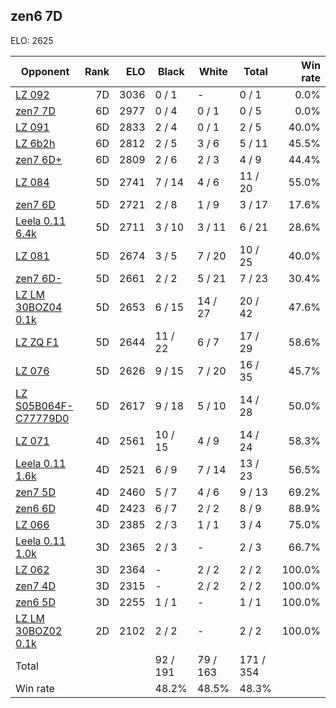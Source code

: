 ## zen6 7D ##

ELO: 2625

Opponent | Rank | ELO | Black | White | Total | Win rate
---------|-----:|----:|-------|-------|-------|-------:
[LZ 092](LZ%20092.md) | 7D | 3036 | 0 / 1 | - | 0 / 1 | 0.0%
[zen7 7D](zen7%207D.md) | 6D | 2977 | 0 / 4 | 0 / 1 | 0 / 5 | 0.0%
[LZ 091](LZ%20091.md) | 6D | 2833 | 2 / 4 | 0 / 1 | 2 / 5 | 40.0%
[LZ 6b2h](LZ%206b2h.md) | 6D | 2812 | 2 / 5 | 3 / 6 | 5 / 11 | 45.5%
[zen7 6D+](zen7%206D+.md) | 6D | 2809 | 2 / 6 | 2 / 3 | 4 / 9 | 44.4%
[LZ 084](LZ%20084.md) | 5D | 2741 | 7 / 14 | 4 / 6 | 11 / 20 | 55.0%
[zen7 6D](zen7%206D.md) | 5D | 2721 | 2 / 8 | 1 / 9 | 3 / 17 | 17.6%
[Leela 0.11 6.4k](Leela%200.11%206.4k.md) | 5D | 2711 | 3 / 10 | 3 / 11 | 6 / 21 | 28.6%
[LZ 081](LZ%20081.md) | 5D | 2674 | 3 / 5 | 7 / 20 | 10 / 25 | 40.0%
[zen7 6D-](zen7%206D-.md) | 5D | 2661 | 2 / 2 | 5 / 21 | 7 / 23 | 30.4%
[LZ LM 30BOZ04 0.1k](LZ%20LM%2030BOZ04%200.1k.md) | 5D | 2653 | 6 / 15 | 14 / 27 | 20 / 42 | 47.6%
[LZ ZQ F1](LZ%20ZQ%20F1.md) | 5D | 2644 | 11 / 22 | 6 / 7 | 17 / 29 | 58.6%
[LZ 076](LZ%20076.md) | 5D | 2626 | 9 / 15 | 7 / 20 | 16 / 35 | 45.7%
[LZ S05B064F-C77779D0](LZ%20S05B064F-C77779D0.md) | 5D | 2617 | 9 / 18 | 5 / 10 | 14 / 28 | 50.0%
[LZ 071](LZ%20071.md) | 4D | 2561 | 10 / 15 | 4 / 9 | 14 / 24 | 58.3%
[Leela 0.11 1.6k](Leela%200.11%201.6k.md) | 4D | 2521 | 6 / 9 | 7 / 14 | 13 / 23 | 56.5%
[zen7 5D](zen7%205D.md) | 4D | 2460 | 5 / 7 | 4 / 6 | 9 / 13 | 69.2%
[zen6 6D](zen6%206D.md) | 4D | 2423 | 6 / 7 | 2 / 2 | 8 / 9 | 88.9%
[LZ 066](LZ%20066.md) | 3D | 2385 | 2 / 3 | 1 / 1 | 3 / 4 | 75.0%
[Leela 0.11 1.0k](Leela%200.11%201.0k.md) | 3D | 2365 | 2 / 3 | - | 2 / 3 | 66.7%
[LZ 062](LZ%20062.md) | 3D | 2364 | - | 2 / 2 | 2 / 2 | 100.0%
[zen7 4D](zen7%204D.md) | 3D | 2315 | - | 2 / 2 | 2 / 2 | 100.0%
[zen6 5D](zen6%205D.md) | 3D | 2255 | 1 / 1 | - | 1 / 1 | 100.0%
[LZ LM 30BOZ02 0.1k](LZ%20LM%2030BOZ02%200.1k.md) | 2D | 2102 | 2 / 2 | - | 2 / 2 | 100.0%
Total | | | 92 / 191 | 79 / 163 | 171 / 354 | 
Win rate| | | 48.2% | 48.5% | 48.3% | 
